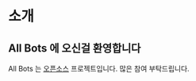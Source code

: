 
# 소개

## All Bots 에 오신걸 환영합니다

All Bots 는 [오픈소스](https://github.com/All-Bots/all-bots) 프로젝트입니다. 많은 참여 부탁드립니다.
